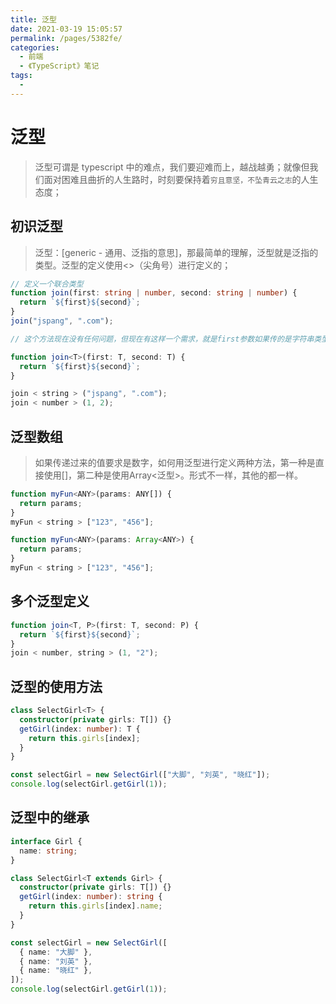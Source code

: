 ```yaml
---
title: 泛型
date: 2021-03-19 15:05:57
permalink: /pages/5382fe/
categories:
  - 前端
  - 《TypeScript》笔记
tags:
  - 
---
```


# 泛型

> 泛型可谓是 typescript 中的难点，我们要迎难而上，越战越勇；就像但我们面对困难且曲折的人生路时，时刻要保持着`穷且意坚，不坠青云之志`的人生态度；

## 初识泛型

> 泛型：[generic - 通用、泛指的意思]，那最简单的理解，泛型就是泛指的类型。泛型的定义使用<>（尖角号）进行定义的；

```ts
// 定义一个联合类型
function join(first: string | number, second: string | number) {
  return `${first}${second}`;
}
join("jspang", ".com");

// 这个方法现在没有任何问题，但现在有这样一个需求，就是first参数如果传的是字符串类型，要求second也传字符串类型。同理，如果是number类型，就都是number类型

function join<T>(first: T, second: T) {
  return `${first}${second}`;
}

join < string > ("jspang", ".com");
join < number > (1, 2);
```

## 泛型数组

> 如果传递过来的值要求是数字，如何用泛型进行定义两种方法，第一种是直接使用[]，第二种是使用Array<泛型>。形式不一样，其他的都一样。

```ts
function myFun<ANY>(params: ANY[]) {
  return params;
}
myFun < string > ["123", "456"];

function myFun<ANY>(params: Array<ANY>) {
  return params;
}
myFun < string > ["123", "456"];
```

## 多个泛型定义

```ts
function join<T, P>(first: T, second: P) {
  return `${first}${second}`;
}
join < number, string > (1, "2");
```

## 泛型的使用方法

```ts
class SelectGirl<T> {
  constructor(private girls: T[]) {}
  getGirl(index: number): T {
    return this.girls[index];
  }
}

const selectGirl = new SelectGirl(["大脚", "刘英", "晓红"]);
console.log(selectGirl.getGirl(1));
```

## 泛型中的继承

```ts
interface Girl {
  name: string;
}

class SelectGirl<T extends Girl> {
  constructor(private girls: T[]) {}
  getGirl(index: number): string {
    return this.girls[index].name;
  }
}

const selectGirl = new SelectGirl([
  { name: "大脚" },
  { name: "刘英" },
  { name: "晓红" },
]);
console.log(selectGirl.getGirl(1));
```